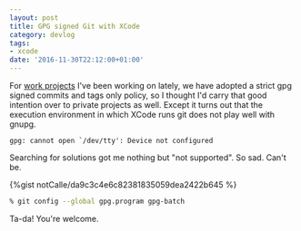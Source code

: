```yaml
---
layout: post
title: GPG signed Git with XCode
category: devlog
tags:
- xcode
date: '2016-11-30T22:12:00+01:00'
---
```

For [work projects](https://github.com/saab-simc-admin/) I've been working on lately, we have adopted a strict gpg signed commits and tags only policy, so I thought I'd carry that good intention over to private projects as well. Except it turns out that the execution environment in which XCode runs git does not play well with gnupg.

```
gpg: cannot open `/dev/tty': Device not configured
```

Searching for solutions got me nothing but "not supported". So sad. Can't be.

{%gist notCalle/da9c3c4e6c82381835059dea2422b645 %}
```sh
% git config --global gpg.program gpg-batch
```

Ta-da! You're welcome.
